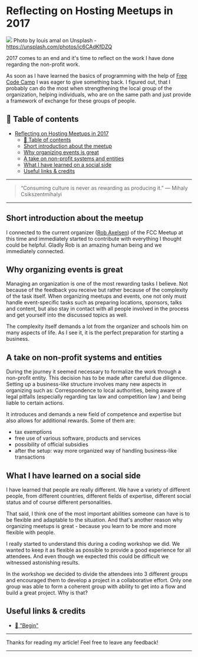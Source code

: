 # Reflecting on Hosting Meetups in 2017

[<img src="https://images.unsplash.com/photo-1508288155660-625e378b3fc9?auto=format&fit=crop&w=1500&q=80&ixid=dW5zcGxhc2guY29tOzs7Ozs%3D">](
https://unsplash.com/photos/ic6CAdKfDZQ)
Photo by louis amal on Unsplash - https://unsplash.com/photos/ic6CAdKfDZQ

2017 comes to an end and it's time to reflect on the work I have done regarding the non-profit work. 

As soon as I have learned the basics of programming with the help of [Free Code Camp](https://www.freecodecamp.com) I was eager to give something back. I figured out, that I probably can do the most when strengthening the local group of the organization, helping individuals, who are on the same path and just provide a framework of exchange for these groups of people. 


## 📄 Table of contents

<!-- TOC -->

- [Reflecting on Hosting Meetups in 2017](#reflecting-on-hosting-meetups-in-2017)
  - [📄 Table of contents](#📄-table-of-contents)
  - [Short introduction about the meetup](#short-introduction-about-the-meetup)
  - [Why organizing events is great](#why-organizing-events-is-great)
  - [A take on non-profit systems and entities](#a-take-on-non-profit-systems-and-entities)
  - [What I have learned on a social side](#what-i-have-learned-on-a-social-side)
  - [Useful links & credits](#useful-links--credits)

<!-- /TOC -->

---
>“Consuming culture is never as rewarding as producing it.” 
― Mihaly Csikszentmihalyi
---

## Short introduction about the meetup

I connected to the current organizer ([Rob Axelsen](http://rob.ee/)) of the FCC Meetup at this time and immediately started to contribute with everything I thought could be helpful. Gladly Rob is an amazing human being and we immediately connected. 

## Why organizing events is great

Managing an organization is one of the most rewarding tasks I believe. Not because of the feedback you receive but rather because of the complexity of the task itself. When organizing meetups and events, one not only must handle event-specific tasks such as preparing locations, sponsors, talks and content, but also stay in contact with all people involved in the process and get yourself into the discussed topics as well. 

The complexity itself demands a lot from the organizer and schools him on many aspects of life. As I see it, it is the perfect preparation for starting a business. 

## A take on non-profit systems and entities

During the journey it seemed necessary to formalize the work through a non-profit entity. 
This decision has to be made after careful due diligence. Setting up a business-like structure involves many new aspects in organizing such as: Correspondence to local authorities, being aware of legal pitfalls (especially regarding tax law and competition law ) and being liable to certain actions. 

It introduces and demands a new field of competence and expertise but also allows for additional rewards. Some of them are: 
- tax exemptions
- free use of various software, products and services
- possibility of official subsidies
- after the setup: way more organized way of handling business-like transactions

## What I have learned on a social side

I have learned that people are really different. We have a variety of different people, from different countries, different fields of expertise, different social status and of course different personalities. 

That said, I think one of the most important abilities someone can have is to be flexible and adaptable to the situation. And that's another reason why organizing meetups is great - because you learn to be more and more flexible with people. 

I really started to understand this during a coding workshop we did. We wanted to keep it as flexible as possible to provide a good experience for all attendees. And even though we expected this could be difficult we witnessed astonishing results.

In the workshop we decided to divide  the attendees into 3 different groups and encouraged them to develop a project in a collaborative effort. Only one group was able to form a coherent group with ability to get into a flow and build a great project. Why is that?







## Useful links & credits
- [📄 "Begin"](afgafgadgads)

---

Thanks for reading my article! Feel free to leave any feedback! 

---

<!-- Written by Daniel Deutsch (deudan1010@gmail.com) -->
